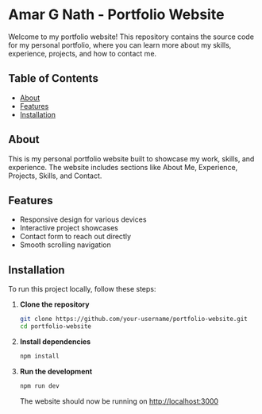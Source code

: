 # Amar G Nath - Portfolio Website

Welcome to my portfolio website! This repository contains the source code for my personal portfolio, where you can learn more about my skills, experience, projects, and how to contact me.

## Table of Contents
- [About](#about)
- [Features](#features)
- [Installation](#installation)


## About

This is my personal portfolio website built to showcase my work, skills, and experience. The website includes sections like About Me, Experience, Projects, Skills, and Contact.

## Features

- Responsive design for various devices
- Interactive project showcases
- Contact form to reach out directly
- Smooth scrolling navigation


## Installation

To run this project locally, follow these steps:

1. **Clone the repository**
    ```bash
    git clone https://github.com/your-username/portfolio-website.git
    cd portfolio-website
    ```

2. **Install dependencies**
    ```bash
    npm install
    ```

3. **Run the development**
    ```bash
    npm run dev
    ```

    The website should now be running on [http://localhost:3000](http://localhost:3000)


